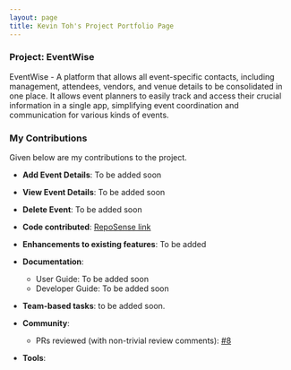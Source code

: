 ```yaml
---
layout: page
title: Kevin Toh's Project Portfolio Page
---
```


### Project: EventWise

EventWise - A platform that allows all event-specific contacts, including management, attendees, vendors, and venue details to be consolidated in one place. It allows event planners to easily track and access their crucial information in a single app, simplifying event coordination and communication for various kinds of events.

### My Contributions
Given below are my contributions to the project.
* **Add Event Details**: To be added soon
* **View Event Details**: To be added soon
* **Delete Event**: To be added soon

* **Code contributed**: [RepoSense link](https://nus-cs2103-ay2324s1.github.io/tp-dashboard/?search=ktzy0305&breakdown=true)

* **Enhancements to existing features**: To be added
* **Documentation**:
    * User Guide: To be added soon
    * Developer Guide: To be added soon
* **Team-based tasks**: to be added soon.
* **Community**:
    * PRs reviewed (with non-trivial review comments): [\#8](https://github.com/AY2324S1-CS2103-F13-3/tp/pull/8)

* **Tools**:



